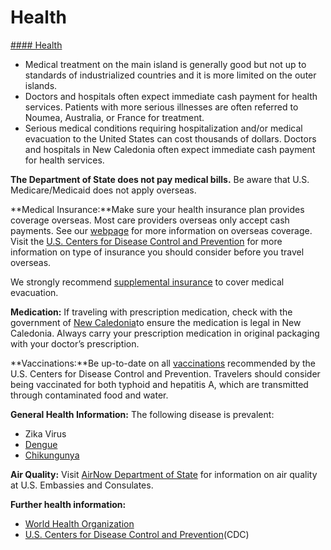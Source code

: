 # Health

[#### Health](javascript:void(0); "Health")

* Medical treatment on the main island is generally good but not up to standards of industrialized countries and it is more limited on the outer islands.
* Doctors and hospitals often expect immediate cash payment for health services. Patients with more serious illnesses are often referred to Noumea, Australia, or France for treatment.
* Serious medical conditions requiring hospitalization and/or medical evacuation to the United States can cost thousands of dollars. Doctors and hospitals in New Caledonia often expect immediate cash payment for health services.

**The Department of State does not pay medical bills.** Be aware that U.S. Medicare/Medicaid does not apply overseas.

**Medical Insurance:**Make sure your health insurance plan provides coverage overseas. Most care providers overseas only accept cash payments. See our [webpage](https://travel.state.gov/content/travel/en/international-travel/before-you-go/your-health-abroad/Insurance_Coverage_Overseas.html) for more information on overseas coverage. Visit the [U.S. Centers for Disease Control and Prevention](https://wwwnc.cdc.gov/travel/destinations/traveler/none/tuvalu) for more information on type of insurance you should consider before you travel overseas.

We strongly recommend [supplemental insurance](https://travel.state.gov/content/travel/en/international-travel/before-you-go/your-health-abroad/Insurance_Coverage_Overseas.html) to cover medical evacuation.

**Medication:** If traveling with prescription medication, check with the government of [New Caledonia](https://gouv.nc/)to ensure the medication is legal in New Caledonia. Always carry your prescription medication in original packaging with your doctor’s prescription.

**Vaccinations:**Be up-to-date on all [vaccinations](https://wwwnc.cdc.gov/travel/destinations/traveler/none/new-caledonia#vaccines-and-medicines) recommended by the U.S. Centers for Disease Control and Prevention. Travelers should consider being vaccinated for both typhoid and hepatitis A, which are transmitted through contaminated food and water.

**General Health Information:** The following disease is prevalent:

* Zika Virus
* [Dengue](https://wwwnc.cdc.gov/travel/destinations/traveler/none/new-caledonia#non-vaccine-preventable-diseases)
* [Chikungunya](https://wwwnc.cdc.gov/travel/diseases/chikungunya)

**Air Quality:** Visit [AirNow Department of State](https://travel.state.gov/content/travel/en/international-travel/International-Travel-Country-Information-Pages/France.html#ExternalPopup) for information on air quality at U.S. Embassies and Consulates.

**Further health information:**

* [World Health Organization](https://www.who.int/newcaledonia)
* [U.S. Centers for Disease Control and Prevention](https://wwwnc.cdc.gov/travel/destinations/traveler/none/new-caledonia)(CDC)